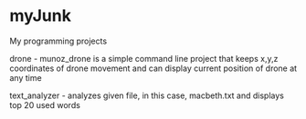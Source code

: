 # myJunk
My programming projects

drone -
  munoz_drone is a simple command line project that keeps x,y,z coordinates of drone movement and can display current position of drone at      any time
  
text_analyzer - 
  analyzes given file, in this case, macbeth.txt and displays top 20 used words 
